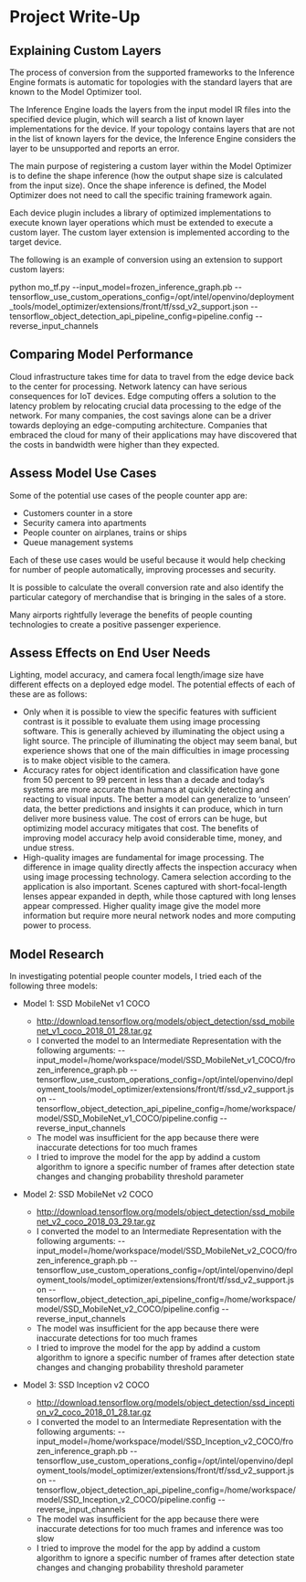 # Project Write-Up

## Explaining Custom Layers

The process of conversion from the supported frameworks to the Inference Engine formats is automatic for topologies with the standard layers that are known to the Model Optimizer tool.

The Inference Engine loads the layers from the input model IR files into the specified device plugin, which will search a list of known layer implementations for the device. If your topology contains layers that are not in the list of known layers for the device, the Inference Engine considers the layer to be unsupported and reports an error.

The main purpose of registering a custom layer within the Model Optimizer is to define the shape inference (how the output shape size is calculated from the input size). Once the shape inference is defined, the Model Optimizer does not need to call the specific training framework again.

Each device plugin includes a library of optimized implementations to execute known layer operations which must be extended to execute a custom layer. The custom layer extension is implemented according to the target device.

The following is an example of conversion using an extension to support custom layers:

python mo_tf.py --input_model=frozen_inference_graph.pb --tensorflow_use_custom_operations_config=/opt/intel/openvino/deployment_tools/model_optimizer/extensions/front/tf/ssd_v2_support.json --tensorflow_object_detection_api_pipeline_config=pipeline.config --reverse_input_channels

## Comparing Model Performance

Cloud infrastructure takes time for data to travel from the edge device back to the center for processing. Network latency can have serious consequences for IoT devices. Edge computing offers a solution to the latency problem by relocating crucial data processing to the edge of the network. For many companies, the cost savings alone can be a driver towards deploying an edge-computing architecture. Companies that embraced the cloud for many of their applications may have discovered that the costs in bandwidth were higher than they expected.

## Assess Model Use Cases

Some of the potential use cases of the people counter app are:

- Customers counter in a store
- Security camera into apartments
- People counter on airplanes, trains or ships
- Queue management systems

Each of these use cases would be useful because it would help checking for number of people automatically, improving processes and security.

It is possible to calculate the overall conversion rate and also identify the particular category of merchandise that is bringing in the sales of a store.

Many airports rightfully leverage the benefits of people counting technologies to create a positive passenger experience.

## Assess Effects on End User Needs

Lighting, model accuracy, and camera focal length/image size have different effects on a deployed edge model. The potential effects of each of these are as follows:

- Only when it is possible to view the specific features with sufficient contrast is it possible to evaluate them using image processing software. This is generally achieved by illuminating the object using a light source. The principle of illuminating the object may seem banal, but experience shows that one of the main difficulties in image processing is to make object visible to the camera.
- Accuracy rates for object identification and classification have gone from 50 percent to 99 percent in less than a decade and today’s systems are more accurate than humans at quickly detecting and reacting to visual inputs. The better a model can generalize to ‘unseen’ data, the better predictions and insights it can produce, which in turn deliver more business value. The cost of errors can be huge, but optimizing model accuracy mitigates that cost.  The benefits of improving model accuracy help avoid considerable time, money, and undue stress.
- High-quality images are fundamental for image processing. The difference in image quality directly affects the inspection accuracy when using image processing technology. Camera selection according to the application is also important. Scenes captured with short-focal-length lenses appear expanded in depth, while those captured with long lenses appear compressed. Higher quality image give the model more information but require more neural network nodes and more computing power to process.

## Model Research

In investigating potential people counter models, I tried each of the following three models:

- Model 1: SSD MobileNet v1 COCO
  - http://download.tensorflow.org/models/object_detection/ssd_mobilenet_v1_coco_2018_01_28.tar.gz
  - I converted the model to an Intermediate Representation with the following arguments: 
  -- input_model=/home/workspace/model/SSD_MobileNet_v1_COCO/frozen_inference_graph.pb
  -- tensorflow_use_custom_operations_config=/opt/intel/openvino/deployment_tools/model_optimizer/extensions/front/tf/ssd_v2_support.json
  -- tensorflow_object_detection_api_pipeline_config=/home/workspace/model/SSD_MobileNet_v1_COCO/pipeline.config
  -- reverse_input_channels
  - The model was insufficient for the app because there were inaccurate detections for too much frames
  - I tried to improve the model for the app by addind a custom algorithm to ignore a specific number of frames after detection state changes and changing probability threshold parameter
  
- Model 2: SSD MobileNet v2 COCO
  - http://download.tensorflow.org/models/object_detection/ssd_mobilenet_v2_coco_2018_03_29.tar.gz
  - I converted the model to an Intermediate Representation with the following arguments: 
  -- input_model=/home/workspace/model/SSD_MobileNet_v2_COCO/frozen_inference_graph.pb
  -- tensorflow_use_custom_operations_config=/opt/intel/openvino/deployment_tools/model_optimizer/extensions/front/tf/ssd_v2_support.json
  -- tensorflow_object_detection_api_pipeline_config=/home/workspace/model/SSD_MobileNet_v2_COCO/pipeline.config
  -- reverse_input_channels
  - The model was insufficient for the app because there were inaccurate detections for too much frames
  - I tried to improve the model for the app by addind a custom algorithm to ignore a specific number of frames after detection state changes and changing probability threshold parameter

- Model 3: SSD Inception v2 COCO
  - http://download.tensorflow.org/models/object_detection/ssd_inception_v2_coco_2018_01_28.tar.gz
  - I converted the model to an Intermediate Representation with the following arguments: 
  -- input_model=/home/workspace/model/SSD_Inception_v2_COCO/frozen_inference_graph.pb
  -- tensorflow_use_custom_operations_config=/opt/intel/openvino/deployment_tools/model_optimizer/extensions/front/tf/ssd_v2_support.json
  -- tensorflow_object_detection_api_pipeline_config=/home/workspace/model/SSD_Inception_v2_COCO/pipeline.config
  -- reverse_input_channels
  - The model was insufficient for the app because there were inaccurate detections for too much frames and inference was too slow
  - I tried to improve the model for the app by addind a custom algorithm to ignore a specific number of frames after detection state changes and changing probability threshold parameter
